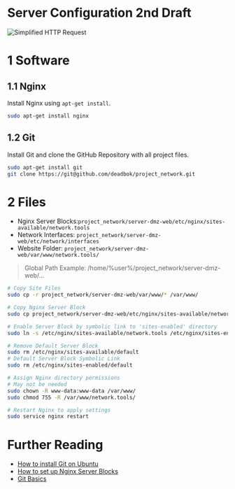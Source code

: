# Server Configuration 2nd Draft

![Simplified HTTP Request](../images/network-diagram-http.png)

# 1 Software

## 1.1 Nginx

Install Nginx using `apt-get install`.

```bash
sudo apt-get install nginx
```

## 1.2 Git

Install Git and clone the GitHub Repository with all project files.

```bash
sudo apt-get install git
git clone https://git@github.com/deadbok/project_network.git
```

# 2 Files

- Nginx Server Blocks:`project_network/server-dmz-web/etc/nginx/sites-available/network.tools`
- Network Interfaces: `project_network/server-dmz-web/etc/network/interfaces`
- Website Folder: `project_network/server-dmz-web/var/www/network.tools/`

> Global Path Example: /home/%user%/project_network/server-dmz-web/...


```bash
# Copy Site Files
sudo cp -r project_network/server-dmz-web/var/www/* /var/www/

# Copy Nginx Server Block
sudo cp project_network/server-dmz-web/etc/nginx/sites-available/network.tools /etc/nginx/sites-available/

# Enable Server Block by symbolic link to 'sites-enabled' directory
sudo ln -s /etc/nginx/sites-available/network.tools /etc/nginx/sites-enabled/

# Remove Default Server Block
sudo rm /etc/nginx/sites-available/default
# Default Server Block Symbolic Link
sudo rm /etc/nginx/sites-enabled/default

# Assign Nginx directory permissions
# May not be needed
sudo chown -R www-data:www-data /var/www/
sudo chmod 755 -R /var/www/network.tools/

# Restart Nginx to apply settings
sudo service nginx restart
```

# Further Reading
- [How to install Git on Ubuntu](https://www.digitalocean.com/community/tutorials/how-to-install-git-on-ubuntu-14-04)
- [How to set up Nginx Server Blocks](https://www.digitalocean.com/community/tutorials/how-to-set-up-nginx-server-blocks-virtual-hosts-on-ubuntu-16-04)
- [Git Basics](https://git-scm.com/book/en/v2/Git-Basics-Viewing-the-Commit-History)
